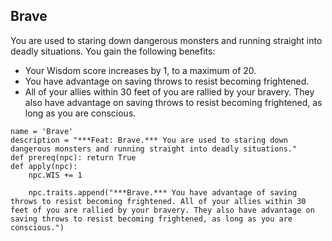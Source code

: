 ## Brave
You are used to staring down dangerous monsters and running straight into deadly situations. You gain the following benefits:

* Your Wisdom score increases by 1, to a maximum of 20.
* You have advantage on saving throws to resist becoming frightened.
* All of your allies within 30 feet of you are rallied by your bravery. They also have advantage on saving throws to resist becoming frightened, as long as you are conscious.

```
name = 'Brave'
description = "***Feat: Brave.*** You are used to staring down dangerous monsters and running straight into deadly situations."
def prereq(npc): return True
def apply(npc):
    npc.WIS += 1

    npc.traits.append("***Brave.*** You have advantage of saving throws to resist becoming frightened. All of your allies within 30 feet of you are rallied by your bravery. They also have advantage on saving throws to resist becoming frightened, as long as you are conscious.")
```
